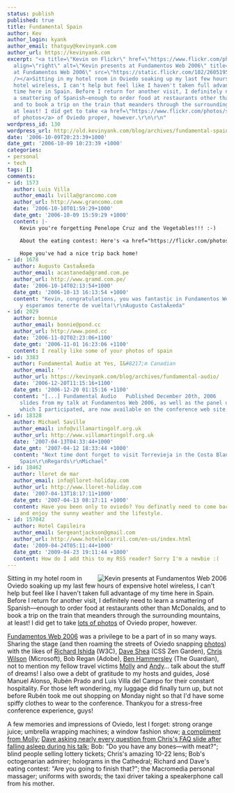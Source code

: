 ```yaml
---
status: publish
published: true
title: Fundamental Spain
author: Kev
author_login: kyank
author_email: thatguy@kevinyank.com
author_url: https://kevinyank.com
excerpt: "<a title=\"Kevin on Flickr\" href=\"https://www.flickr.com/photos/mezzoblue/260519565/\"><img
  align=\"right\" alt=\"Kevin presents at Fundamentos Web 2006\" title=\"Kevin presents
  at Fundamentos Web 2006\" src=\"https://static.flickr.com/102/260519565_99e74609dc_m.jpg\"
  /></a>Sitting in my hotel room in Oviedo soaking up my last few hours of expensive
  hotel wireless, I can't help but feel like I haven't taken full advantage of my
  time here in Spain. Before I return for another visit, I definitely need to learn
  a smattering of Spanish—enough to order food at restaurants other than McDonalds,
  and to book a trip on the train that meanders through the surrounding mountains,
  at least! I did get to take <a href=\"https://www.flickr.com/photos/sentience/sets/72157594314765356/\">lots
  of photos</a> of Oviedo proper, however.\r\n\r\n"
wordpress_id: 130
wordpress_url: http://old.kevinyank.com/blog/archives/fundamental-spain/
date: '2006-10-09T20:23:39+1000'
date_gmt: '2006-10-09 10:23:39 +1000'
categories:
- personal
- tech
tags: []
comments:
- id: 1573
  author: Luis Villa
  author_email: lvilla@grancomo.com
  author_url: http://www.grancomo.com
  date: '2006-10-10T01:59:29+1000'
  date_gmt: '2006-10-09 15:59:29 +1000'
  content: |-
    Kevin you're forgetting Penelope Cruz and the Vegetables!!! :-)

    About the eating contest: Here's <a href="https://flickr.com/photos/maguisso/265081940/" rel="nofollow">the winner</a>!!! :-)

    Hope you've had a nice trip back home!
- id: 1678
  author: Augusto CastaÃ±eda
  author_email: acastaneda@gramd.com.pe
  author_url: http://www.gramd.com.pe/
  date: '2006-10-14T02:13:54+1000'
  date_gmt: '2006-10-13 16:13:54 +1000'
  content: "Kevin, congratulations, you was fantastic in Fundamentos Web.\r\nFelicitaciones
    y esperamos tenerte de vuelta!\r\nAugusto CastaÃ±eda"
- id: 2029
  author: bonnie
  author_email: bonnie@pond.cc
  author_url: http://www.pond.cc
  date: '2006-11-02T02:23:06+1100'
  date_gmt: '2006-11-01 16:23:06 +1100'
  content: I really like some of your photos of spain
- id: 3383
  author: Fundamental Audio at Yes, I&#8217;m Canadian
  author_email: ''
  author_url: https://kevinyank.com/blog/archives/fundamental-audio/
  date: '2006-12-20T11:15:16+1100'
  date_gmt: '2006-12-20 01:15:16 +1100'
  content: "[...] Fundamental Audio   Published December 20th, 2006    The audio and
    slides from my talk at Fundamentos Web 2006, as well as the panel discussion in
    which I participated, are now available on the conference web site. [...]"
- id: 18328
  author: Michael Saville
  author_email: info@villamartingolf.org.uk
  author_url: http://www.villamartingolf.org.uk
  date: '2007-04-13T04:33:44+1000'
  date_gmt: '2007-04-12 18:33:44 +1000'
  content: "Next time dont forget to visit Torrevieja in the Costa Blanca region of
    Spain\r\nRegards\r\nMichael"
- id: 18462
  author: lloret de mar
  author_email: info@lloret-holiday.com
  author_url: http://www.lloret-holiday.com
  date: '2007-04-13T18:17:11+1000'
  date_gmt: '2007-04-13 08:17:11 +1000'
  content: Have you been only to oviedo? You definatly need to come back to spain
    and enjoy the sunny weather and the lifestyle.
- id: 157042
  author: Hotel Capileira
  author_email: Sergeantjackson@gmail.com
  author_url: http://www.hotelelcarril.com/en-us/index.html
  date: '2009-04-24T05:11:44+1000'
  date_gmt: '2009-04-23 19:11:44 +1000'
  content: How do I add this to my RSS reader? Sorry I'm a newbie :(
---
```

<p><a title="Kevin on Flickr" href="https://www.flickr.com/photos/mezzoblue/260519565/"><img align="right" alt="Kevin presents at Fundamentos Web 2006" title="Kevin presents at Fundamentos Web 2006" src="https://static.flickr.com/102/260519565_99e74609dc_m.jpg" /></a>Sitting in my hotel room in Oviedo soaking up my last few hours of expensive hotel wireless, I can't help but feel like I haven't taken full advantage of my time here in Spain. Before I return for another visit, I definitely need to learn a smattering of Spanish—enough to order food at restaurants other than McDonalds, and to book a trip on the train that meanders through the surrounding mountains, at least! I did get to take <a href="http://www.flickr.com/photos/sentience/sets/72157594314765356/">lots of photos</a> of Oviedo proper, however.</p>
<p><a id="more"></a><a id="more-130"></a><a href="https://www.fundamentosweb.org/2006/">Fundamentos Web 2006</a> was a privilege to be a part of in so many ways. Sharing the stage (and then roaming the streets of Oviedo snapping <a title="Fundamentos Web 2006 - a photoset on Flickr" href="http://www.flickr.com/photos/sentience/sets/72157594314765356/">photos</a>) with the likes of <a href="http://www.w3.org/People/Ishida/">Richard Ishida</a> (W3C), <a href="http://mezzoblue.com/">Dave Shea</a> (CSS Zen Garden), <a href="http://blogs.msdn.com/cwilso/">Chris Wilson</a> (Microsoft), Bob Regan (Adobe), <a href="http://www.benhammersley.com/">Ben Hammersley</a> (The Guardian), not to mention my fellow travel victims <a href="http://molly.com/">Molly</a> and <a href="http://www.stuffandnonsense.co.uk/">Andy</a>... talk about the stuff of dreams! I also owe a debt of gratitude to my hosts and guides, José Manuel Alonso, Rubén Prado and Luis Villa del Campo for their constant hospitality. For those left wondering, my luggage did finally turn up, but not before Rubén took me out shopping on Monday night so that I'd have some spiffy clothes to wear to the conference. Thankyou for a stress-free conference experience, guys!</p>
<p>A few memories and impressions of Oviedo, lest I forget: strong orange juice; umbrella wrapping machines; a window fashion show; <a href="https://www.flickr.com/photos/sentience/261923825/">a compliment from Molly</a>; <ins>Dave asking nearly every question from Chris's FAQ slide after falling asleep during his talk;</ins> Bob: "Do you have any bones—with meat?"; blind people selling lottery tickets; Chris's amazing 10-22 lens; Bob's octogenarian admirer; holograms in the Cathedral; Richard and Dave's eating contest: "Are you going to finish that?"; the Macromedia personal massager; uniforms with swords; the taxi driver taking a speakerphone call from his mother.</p>

